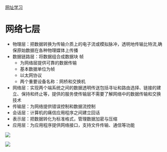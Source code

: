 [网址学习](http://www.cnblogs.com/maybe2030/p/4781555.html)

# 网络七层

* 物理层：把数据转换为传输介质上的电子流或模拟脉冲，透明地传输比特流,确保原始数据在各种物理媒体上传播
* 数据链路层：将数据组合成数据块 帧 
  * 为网络层提供可靠的数据传输
  * 基本数据单位为帧
  * 以太网协议
  * 两个重要设备名称：网桥和交换机
* 网络层：实现两个端系统之间的数据透明传送包括寻址和路由选择、链接的建立、保持和终止等，提供的服务使传输层不需要了解网络中的数据传输和交换技术
* 传输层：为网络提供错误控制和数据流控制
* 会话层：计算机的痛信应用程序之间建立回话
* 表示层：把数据转化为标准格式，管理数据加密与压缩
* 应用层：为应用程序提供网络接口，支持文件传输、通信等功能

![](http://images2015.cnblogs.com/blog/764050/201509/764050-20150904094019903-1923900106.jpg)

![](http://images2015.cnblogs.com/blog/764050/201509/764050-20150904095142060-1017190812.gif)